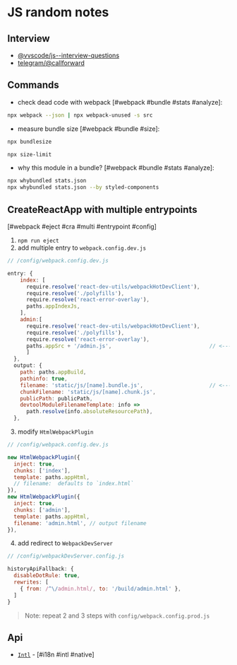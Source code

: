 # JS random notes

## Interview

* [@vvscode/js--interview-questions](https://github.com/vvscode/js--interview-questions)
* [telegram/@callforward](https://t.me/callforward)

## Commands

* check dead code with webpack [#webpack #bundle #stats #analyze]:

```bash
npx webpack --json | npx webpack-unused -s src
```

* measure bundle size [#webpack #bundle #size]:

```bash
npx bundlesize
```

```bash
npx size-limit
```

* why this module in a bundle? [#webpack #bundle #stats #analyze]:

```bash
npx whybundled stats.json
npx whybundled stats.json --by styled-components
```

## CreateReactApp with multiple entrypoints

[#webpack #eject #cra #multi #entrypoint #config]

1.  `npm run eject`
2.  add multiple entry to `webpack.config.dev.js`

```js
// /config/webpack.config.dev.js

entry: {
    index: [
      require.resolve('react-dev-utils/webpackHotDevClient'),
      require.resolve('./polyfills'),
      require.resolve('react-error-overlay'),
      paths.appIndexJs,
    ],
    admin:[
      require.resolve('react-dev-utils/webpackHotDevClient'),
      require.resolve('./polyfills'),
      require.resolve('react-error-overlay'),
      paths.appSrc + '/admin.js',                               // <-----
      ]
  },
  output: {
    path: paths.appBuild,
    pathinfo: true,
    filename: 'static/js/[name].bundle.js',                     // <-----
    chunkFilename: 'static/js/[name].chunk.js',
    publicPath: publicPath,
    devtoolModuleFilenameTemplate: info =>
      path.resolve(info.absoluteResourcePath),
  },
```

3.  modify `HtmlWebpackPlugin`

```js
// /config/webpack.config.dev.js

new HtmlWebpackPlugin({
  inject: true,
  chunks: ['index'],
  template: paths.appHtml,
  // filename:  defaults to `index.html`
}),
new HtmlWebpackPlugin({
  inject: true,
  chunks: ['admin'],
  template: paths.appHtml,
  filename: 'admin.html', // output filename
}),
```

4.  add redirect to `WebpackDevServer`

```js
// /config/webpackDevServer.config.js

historyApiFallback: {
  disableDotRule: true,
  rewrites: [
    { from: /^\/admin.html/, to: '/build/admin.html' },
  ]
}
```

> Note: repeat 2 and 3 steps with `config/webpack.config.prod.js`

## Api

* [`Intl`](https://developer.mozilla.org/en-US/docs/Web/JavaScript/Reference/Global_Objects/Intl) - [#i18n #intl #native]
